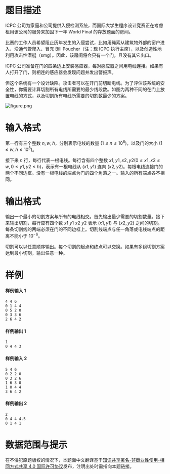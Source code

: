 
# 题目描述

ICPC 公司为家庭和公司提供入侵检测系统，而国际大学生程序设计竞赛正在考虑租用该公司的服务来加固下一年 World Final 的存放题面的房间。

比赛的工作人员希望阻止历年发生的入侵尝试，比如用绳索从建筑物外部的窗户进入、沿通气管爬入、冒充 Bill Poucher（注：现 ICPC 执行主席），以及创造性地利用攻击性潜艇（smg）。因此，该房间将会只有一个门，且没有其它出口。

ICPC 公司准备在门的四条边上安装感应器，每对感应器之间用电线连接。如果有人打开了门，则相连的感应器会发现问题并发出警报声。

但这个系统有一个设计缺陷。攻击者可以在开门前切断电线。为了评估该系统的安全性，你需要计算切割所有电线所需要的最少线段数。如图为两种不同的在门上放置电线的方式，以及切割所有电线所需要的切割数最少的方案。

![figure.png](/source/loj/6410/img/aHR0cHM6Ly9pLmxvbGkubmV0LzIwMTgvMDUvMjIvNWIwM2VjZGM4MzFmZC5wbmc=.png)

# 输入格式

第一行有三个整数 $n,w,h$，分别表示电线的数量 $(1 \le n \le 10^6)$，以及门的大小 $(1 \le w,h \le 10^8)$。

接下来 $n$ 行，每行代表一根电线。每行含有四个整数 $x1,y1,x2,y2 (0 \le x1,x2 \le w,0 \le y1,y2 \le h)$，表示有一根电线从 $(x1,y1)$ 连向 $(x2,y2)$。每根电线连接门的两个不同边框。没有一根电线的端点为门的四个角落之一。输入的所有端点各不相同。

# 输出格式

输出一个最小的切割方案与所有的电线相交。首先输出最少需要的切割数量。接下来输出切割，每行应有四个数 $x1\ y1\ x2\ y2$ 表示 $(x1,y1)$ 与 $(x2,y2)$ 之间的切割。每条切割线的两端必须在门的不同边框上。切割线端点与任一角落或电线端点的距离不能小于 $10^{-6}$。

切割可以以任意顺序输出。每个切割的起点和终点可以交换。如果有多组切割方案达到最小切割，输出任意一种。

# 样例

#### 样例输入 1
```plain
4 4 6
0 1 4 4
0 5 2 0
0 3 3 6
2 6 4 2
```

#### 样例输出 1
```plain
1
0 4 4 3
```

#### 样例输入 2
```plain
5 4 6
0 2 2 0
0 3 2 6
1 6 3 0
1 0 4 4
3 6 4 2
```

#### 样例输出 2
```plain
2
0 4 4 4.5
0 1 4 1
```

# 数据范围与提示

在不侵犯原题版权的情况下，本题面中文翻译基于[知识共享署名-非商业性使用-相同方式共享 4.0 国际许可协议](http://creativecommons.org/licenses/by-nc-sa/4.0/)发布，注明出处时需指向本题链接。


